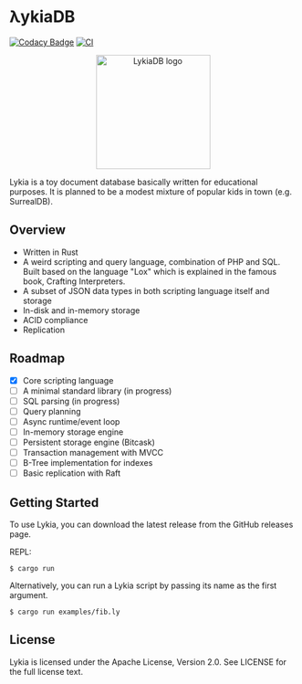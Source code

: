 # λykiaDB
[![Codacy Badge](https://api.codacy.com/project/badge/Grade/57508acaeadf4b658f60a7ec839083d0)](https://app.codacy.com/gh/lykia-rs/lykiadb?utm_source=github.com&utm_medium=referral&utm_content=lykia-rs/lykiadb&utm_campaign=Badge_Grade)
[![CI](https://github.com/lykia-rs/lykiadb/actions/workflows/ci.yml/badge.svg?branch=main)](https://github.com/lykia-rs/lykiadb/actions/workflows/ci.yml)

<p align="center">
    <img alt="LykiaDB logo" height="200" width="200" src="https://vcankeklik.com/assets/img/logo.svg">
</p>


Lykia is a toy document database basically written for educational purposes. It is planned to be a modest mixture of popular kids in town (e.g. SurrealDB).

## Overview
- Written in Rust
- A weird scripting and query language, combination of PHP and SQL. Built based on the language "Lox" which is explained in the famous book, Crafting Interpreters.
- A subset of JSON data types in both scripting language itself and storage
- In-disk and in-memory storage
- ACID compliance
- Replication

## Roadmap

- [x] Core scripting language
- [ ] A minimal standard library (in progress)
- [ ] SQL parsing (in progress)
- [ ] Query planning
- [ ] Async runtime/event loop
- [ ] In-memory storage engine
- [ ] Persistent storage engine (Bitcask)
- [ ] Transaction management with MVCC
- [ ] B-Tree implementation for indexes
- [ ] Basic replication with Raft

## Getting Started
To use Lykia, you can download the latest release from the GitHub releases page.

REPL:

```shell
$ cargo run
```
Alternatively, you can run a Lykia script by passing its name as the first argument.

```shell 
$ cargo run examples/fib.ly
```

## License
Lykia is licensed under the Apache License, Version 2.0. See LICENSE for the full license text.
